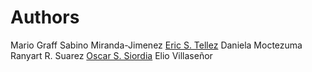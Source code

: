 Authors
=====

Mario Graff
Sabino Miranda-Jimenez 
[Eric S. Tellez](eric.tellez@infotec.mx)
Daniela Moctezuma
Ranyart R. Suarez
[Oscar S. Siordia](osanchez@centrogeo.edu.mx)
Elio Villaseñor
